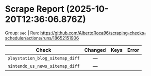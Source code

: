 # Scrape Report (2025-10-20T12:36:06.876Z)

Group: `seo`  |  Run: https://github.com/AlbertoRoca96/scraping-checks-scheduler/actions/runs/18652151906

| Check | Changed | Keys | Error |
|---|:---:|:--|:--|
| `playstation_blog_sitemap_diff` | — |  |  |
| `nintendo_us_news_sitemap_diff` | — |  |  |
